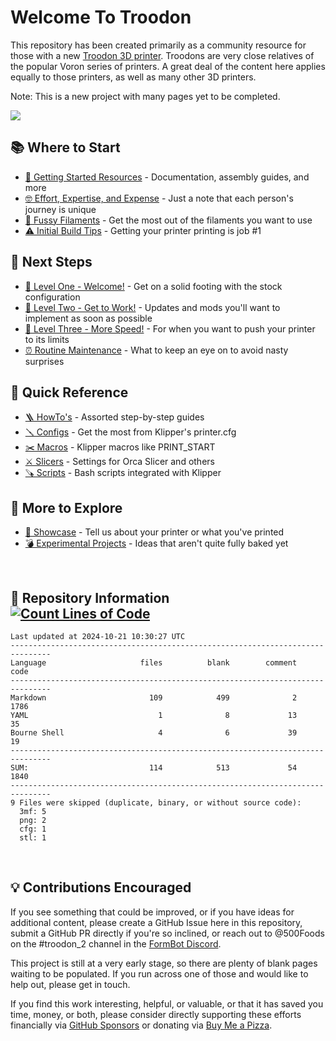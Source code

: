 # Welcome To Troodon
This repository has been created primarily as a community resource for those with a new [Troodon 3D printer](https://www.formbot3d.com/collections/troodon-390). Troodons are very close relatives of the popular Voron series of printers. A great deal of the content here applies equally to those printers, as well as many other 3D printers. 

Note: This is a new project with many pages yet to be completed.

<img src="https://progressbar-guibranco.vercel.app/70/?scale=89&title=%20Completed%20&width=415&suffix=%20%2F%20109%20Pages">

## 📚 Where to Start
- [🤔 Getting Started Resources](https://github.com/500Foods/WelcomeToTroodon/blob/main/docs/getting_started.md) - Documentation, assembly guides, and more
- [🤓 Effort, Expertise, and Expense](https://github.com/500Foods/WelcomeToTroodon/blob/main/docs/effort.md) - Just a note that each person's journey is unique
- [🧐 Fussy Filaments](https://github.com/500Foods/WelcomeToTroodon/blob/main/docs/filaments.md) - Get the most out of the filaments you want to use
- [⚠️ Initial Build Tips](https://github.com/500Foods/WelcomeToTroodon/blob/main/docs/initial_build.md) - Getting your printer printing is job #1

## 🚀 Next Steps
- [🙂 Level One - Welcome!](https://github.com/500Foods/WelcomeToTroodon/blob/main/docs/level_1.md) - Get on a solid footing with the stock configuration 
- [🔨 Level Two - Get to Work!](https://github.com/500Foods/WelcomeToTroodon/blob/main/docs/level_2.md) - Updates and mods you'll want to implement as soon as possible
- [🥇 Level Three - More Speed!](https://github.com/500Foods/WelcomeToTroodon/blob/main/docs/level_3.md) - For when you want to push your printer to its limits
- [⏰ Routine Maintenance](https://github.com/500Foods/WelcomeToTroodon/blob/main/docs/maintenance.md) - What to keep an eye on to avoid nasty surprises

## 🏹 Quick Reference
- [🪜 HowTo's](https://github.com/500Foods/WelcomeToTroodon/blob/main/docs/level_h/README.md) - Assorted step-by-step guides
- [🪛 Configs](https://github.com/500Foods/WelcomeToTroodon/blob/main/docs/configuration.md) - Get the most from Klipper's printer.cfg
- [✂️ Macros](https://github.com/500Foods/WelcomeToTroodon/blob/main/docs/macros.md) - Klipper macros like PRINT_START
- [⚔️ Slicers](https://github.com/500Foods/WelcomeToTroodon/blob/main/docs/slicers.md) - Settings for Orca Slicer and others
- [🪚 Scripts](https://github.com/500Foods/WelcomeToTroodon/blob/main/docs/scripts.md) - Bash scripts integrated with Klipper

## 🎪 More to Explore
- [🥳 Showcase](https://github.com/500Foods/WelcomeToTroodon/blob/main/docs/showcase.md) - Tell us about your printer or what you've printed
- [💣 Experimental Projects](https://github.com/500Foods/WelcomeToTroodon/blob/main/docs/experiments.md) - Ideas that aren't quite fully baked yet

<p><br></p>

## 📏 Repository Information &nbsp; &nbsp; &nbsp; &nbsp; [![Count Lines of Code](https://github.com/500Foods/WelcomeToTroodon/actions/workflows/main.yml/badge.svg)](https://github.com/500Foods/WelcomeToTroodon/actions/workflows/main.yml)
<!--CLOC-START -->
```
Last updated at 2024-10-21 10:30:27 UTC
-------------------------------------------------------------------------------
Language                     files          blank        comment           code
-------------------------------------------------------------------------------
Markdown                       109            499              2           1786
YAML                             1              8             13             35
Bourne Shell                     4              6             39             19
-------------------------------------------------------------------------------
SUM:                           114            513             54           1840
-------------------------------------------------------------------------------
9 Files were skipped (duplicate, binary, or without source code):
  3mf: 5
  png: 2
  cfg: 1
  stl: 1
```
<!--CLOC-END-->

<p><br></p>

## 💡 Contributions Encouraged
If you see something that could be improved, or if you have ideas for additional content, please create a GitHub Issue here in this repository, submit a GitHub PR directly if you're so inclined, or reach out to @500Foods on the #troodon_2 channel in the [FormBot Discord](https://discord.gg/spAGFK2PnN).

This project is still at a very early stage, so there are plenty of blank pages waiting to be populated. If you run across one of those and would like to help out, please get in touch.

If you find this work interesting, helpful, or valuable, or that it has saved you time, money, or both, please consider directly supporting these efforts financially via [GitHub Sponsors](https://github.com/sponsors/500Foods) or donating via [Buy Me a Pizza](https://www.buymeacoffee.com/andrewsimard500).

